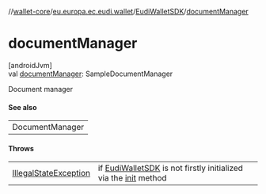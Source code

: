//[wallet-core](../../../index.md)/[eu.europa.ec.eudi.wallet](../index.md)/[EudiWalletSDK](index.md)/[documentManager](document-manager.md)

# documentManager

[androidJvm]\
val [documentManager](document-manager.md): SampleDocumentManager

Document manager

#### See also

| |
|---|
| DocumentManager |

#### Throws

| | |
|---|---|
| [IllegalStateException](https://kotlinlang.org/api/latest/jvm/stdlib/kotlin/-illegal-state-exception/index.html) | if [EudiWalletSDK](index.md) is not firstly initialized via the [init](init.md) method |
